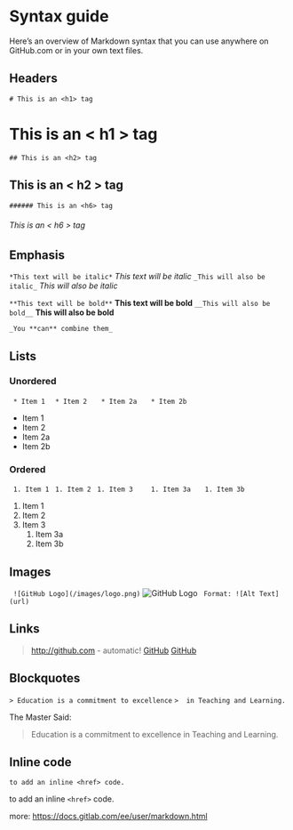 # Syntax guide
Here’s an overview of Markdown syntax that you can use anywhere on GitHub.com or in your own text files.

## Headers

`# This is an <h1> tag`
# This is an < h1 > tag
`## This is an <h2> tag`
## This is an < h2 > tag
`###### This is an <h6> tag`
###### This is an < h6 > tag

## Emphasis

`*This text will be italic*`
*This text will be italic*
`_This will also be italic_`
_This will also be italic_

`**This text will be bold**`
**This text will be bold**
`__This will also be bold__`
__This will also be bold__

`_You **can** combine them_`

## Lists

### Unordered

` * Item 1`
`  * Item 2`
`   * Item 2a`
`   * Item 2b`

 * Item 1
 * Item 2
  * Item 2a
  * Item 2b
  
### Ordered

` 1. Item 1`
` 1. Item 2`
` 1. Item 3`
`    1. Item 3a`
`    1. Item 3b `
  
1. Item 1
1. Item 2
1. Item 3
   1. Item 3a
   1. Item 3b
  
## Images

` ![GitHub Logo](/images/logo.png)`
![GitHub Logo](/images/logo.png)
` Format: ![Alt Text](url)`


## Links

> http://github.com - automatic!
> [GitHub](http://github.com)
  [GitHub](http://github.com)

## Blockquotes

`> Education is a commitment to excellence`
`>  in Teaching and Learning.`

The Master Said:
> Education is a commitment to excellence
> in Teaching and Learning.

## Inline code

`to add an inline <href> code.`
  
to add an inline `<href>` code.
  
more: https://docs.gitlab.com/ee/user/markdown.html
